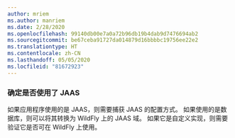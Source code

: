 ```yaml
---
author: mriem
ms.author: manriem
ms.date: 2/28/2020
ms.openlocfilehash: 99140db00e7a0a72b96db19b4dab9d7476694ab2
ms.sourcegitcommit: be67ceba91727da014879d16bbbbc19756ee22e2
ms.translationtype: HT
ms.contentlocale: zh-CN
ms.lasthandoff: 05/05/2020
ms.locfileid: "81672923"
---
```

### <a name="determine-whether-jaas-is-in-use"></a>确定是否使用了 JAAS

如果应用程序使用的是 JAAS，则需要捕获 JAAS 的配置方式。 如果使用的是数据库，则可以将其转换为 WildFly 上的 JAAS 域。 如果它是自定义实现，则需要验证它是否可在 WildFly 上使用。
